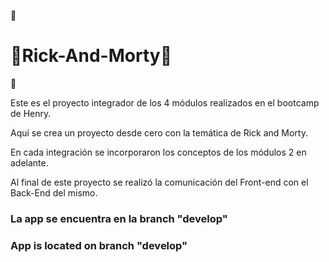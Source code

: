 🚀<h1>🚀Rick-And-Morty🚀</h1>🚀
 
 <span></span>

<p>Este es el proyecto integrador de los 4 módulos realizados en el bootcamp de Henry.</p>
<p>Aquí se crea un proyecto desde cero con la temática de Rick and Morty.</p>
<p>En cada integración se incorporaron los conceptos de los módulos 2 en adelante.</p>
<p>Al final de este proyecto se realizó la comunicación del Front-end con el Back-End del mismo.</p>

<span></span>

<h3>La app se encuentra en la branch "develop"</h3>
<h3>App is located on branch "develop"</h3>
